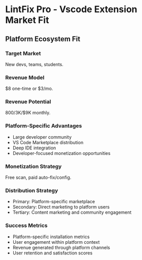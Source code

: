 # LintFix Pro - Vscode Extension Market Fit

## Platform Ecosystem Fit

### Target Market
New devs, teams, students.

### Revenue Model
$8 one-time or $3/mo.

### Revenue Potential
$800/$3K/$9K monthly.

### Platform-Specific Advantages
- Large developer community
- VS Code Marketplace distribution
- Deep IDE integration
- Developer-focused monetization opportunities

### Monetization Strategy
Free scan, paid auto-fix/config.

### Distribution Strategy
- Primary: Platform-specific marketplace
- Secondary: Direct marketing to platform users
- Tertiary: Content marketing and community engagement

### Success Metrics
- Platform-specific installation metrics
- User engagement within platform context
- Revenue generated through platform channels
- User retention and satisfaction scores

